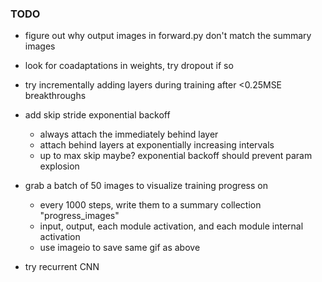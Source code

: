 ### TODO

- figure out why output images in forward.py don't match the summary images

- look for coadaptations in weights, try dropout if so

- try incrementally adding layers during training after <0.25MSE breakthroughs

- add skip stride exponential backoff
  - always attach the immediately behind layer
  - attach behind layers at exponentially increasing intervals
  - up to max skip maybe?  exponential backoff should prevent param explosion

- grab a batch of 50 images to visualize training progress on
  - every 1000 steps, write them to a summary collection "progress_images"
  - input, output, each module activation, and each module internal activation
  - use imageio to save same gif as above

- try recurrent CNN
